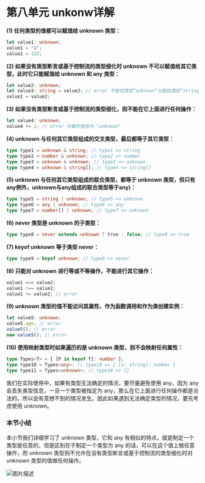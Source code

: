 

# 第八单元 unkonw详解

**(1) 任何类型的值都可以赋值给 unknown 类型：**

```typescript
let value1: unknown;
value1 = "a";
value1 = 123;
```

**(2) 如果没有类型断言或基于控制流的类型细化时 unknown 不可以赋值给其它类型，此时它只能赋值给 unknown 和 any 类型：**

```typescript
let value2: unknown;
let value3: string = value2; // error 不能将类型“unknown”分配给类型“string”
value1 = value2;
```

**(3) 如果没有类型断言或基于控制流的类型细化，则不能在它上面进行任何操作：**

```typescript
let value4: unknown;
value4 += 1; // error 对象的类型为 "unknown"
```

**(4) unknown 与任何其它类型组成的交叉类型，最后都等于其它类型：**

```typescript
type type1 = unknown & string; // type1 => string
type type2 = number & unknown; // type2 => number
type type3 = unknown & unknown; // type3 => unknown
type type4 = unknown & string[]; // type4 => string[]
```

**(5) unknown 与任何其它类型组成的联合类型，都等于 unknown 类型，但只有any例外，unknown与any组成的联合类型等于any)：**

```typescript
type type5 = string | unknown; // type5 => unknown
type type6 = any | unknown; // type6 => any
type type7 = number[] | unknown; // type7 => unknown
```

**(6) never 类型是 unknown 的子类型：**

```typescript
type type8 = never extends unknown ? true : false; // type8 => true
```

**(7) keyof unknown 等于类型 never：**

```typescript
type type9 = keyof unknown; // type9 => never
```

**(8) 只能对 unknown 进行等或不等操作，不能进行其它操作：**

```typescript
value1 === value2;
value1 !== value2;
value1 += value2; // error
```

**(9) unknown 类型的值不能访问其属性、作为函数调用和作为类创建实例：**

```typescript
let value5: unknown;
value5.age; // error
value5(); // error
new value5(); // error
```

**(10) 使用映射类型时如果遍历的是 unknown 类型，则不会映射任何属性：**

```typescript
type Types<T> = { [P in keyof T]: number };
type type10 = Types<any>; // type10 => { [x: string]: number }
type type11 = Types<unknown>; // type10 => {}
```

我们在实际使用中，如果有类型无法确定的情况，要尽量避免使用 any，因为 any 会丢失类型信息，一旦一个类型被指定为 any，那么在它上面进行任何操作都是合法的，所以会有意想不到的情况发生。因此如果遇到无法确定类型的情况，要先考虑使用 unknown。



### 本节小结

本小节我们详细学习了 unknown 类型，它和 any 有相似的特点，就是制定一个类型是任意的，但是区别在于制定一个类型为 any 的话，可以在这个值上做任意操作，而 unknown 类型则不允许在没有类型断言或基于控制流的类型细化时对 unknown 类型的值做任何操作。


![图片描述](https://img1.sycdn.imooc.com/5d03463300011cf516000466.jpg)